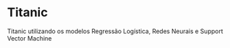 # Titanic
Titanic utilizando os modelos Regressão Logística, Redes Neurais e Support Vector Machine
